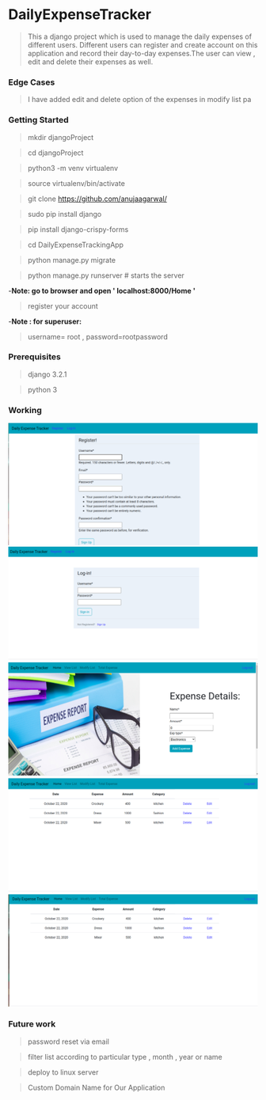 # DailyExpenseTracker

>This a django project which is used to manage the daily expenses of different users. Different users can register and create account on this application and record their day-to-day expenses.The user can view , edit and delete their expenses as well.

### Edge Cases
>I have added edit and delete option of the expenses in modify list pa

### Getting Started

>mkdir djangoProject

>cd djangoProject

>python3 -m venv virtualenv

>source virtualenv/bin/activate

>git clone https://github.com/anujaagarwal/

>sudo pip install django 

>pip install django-crispy-forms

>cd DailyExpenseTrackingApp

>python manage.py migrate

>python manage.py runserver # starts the server 

-**Note: go to browser and open ' localhost:8000/Home '**

>register your account

-**Note : for superuser:**
>username= root , 
> password=rootpassword


### Prerequisites 
>django 3.2.1

>python 3


### Working
![App Working](Register.png)
![App Working](Login.png)
![App Working](HomePage.png)
![App Working](ViewList.png)
![App Working](Modify.png)

 
### Future work
>password reset via email

>filter list according to particular type , month , year or name

>deploy to linux server

>Custom Domain Name for Our Application

